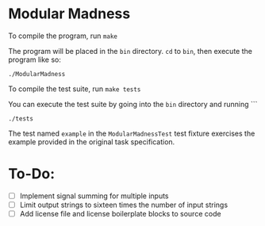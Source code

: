 # Modular Madness
To compile the program, run `make`

The program will be placed in the `bin` directory. `cd` to `bin`, then execute the program like so:
```
./ModularMadness
```

To compile the test suite, run `make tests`

You can execute the test suite by going into the `bin` directory and running ```
```
./tests
```

The test named `example` in the `ModularMadnessTest` test fixture exercises the example provided in the original task specification.

# To-Do:
- [ ] Implement signal summing for multiple inputs
- [ ] Limit output strings to sixteen times the number of input strings
- [ ] Add license file and license boilerplate blocks to source code
